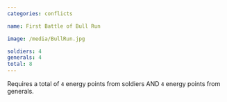 ```yaml
---
categories: conflicts

name: First Battle of Bull Run

image: /media/BullRun.jpg

soldiers: 4
generals: 4
total: 8
---
```


Requires a total of ```4``` energy points from soldiers AND ```4``` energy points from generals.
